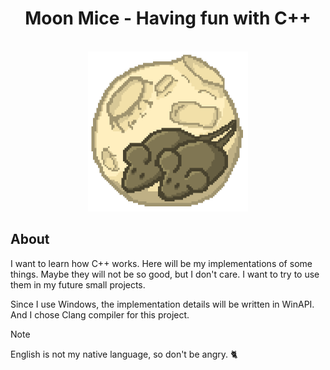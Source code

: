 <div>
  <h1 align="center">Moon Mice - Having fun with C++</h1>
  <br>
  <div align="center">
    <a href="https://github.com/archiebit/moo-lib">
      <img src=".github/logo.png" width="256" height="256"/>
    </a>
  </div>
</div>

## About
I want to learn how C++ works. Here will be my implementations of some things.
Maybe they will not be so good, but I don't care. I want to try to use them in my future small projects.

Since I use Windows, the implementation details will be written in WinAPI.
And I chose Clang compiler for this project.

>[!NOTE]
>English is not my native language, so don't be angry. 🐈